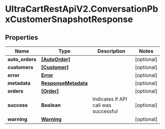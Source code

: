 # UltraCartRestApiV2.ConversationPbxCustomerSnapshotResponse

## Properties

Name | Type | Description | Notes
------------ | ------------- | ------------- | -------------
**auto_orders** | [**[AutoOrder]**](AutoOrder.md) |  | [optional] 
**customers** | [**[Customer]**](Customer.md) |  | [optional] 
**error** | [**Error**](Error.md) |  | [optional] 
**metadata** | [**ResponseMetadata**](ResponseMetadata.md) |  | [optional] 
**orders** | [**[Order]**](Order.md) |  | [optional] 
**success** | **Boolean** | Indicates if API call was successful | [optional] 
**warning** | [**Warning**](Warning.md) |  | [optional] 


